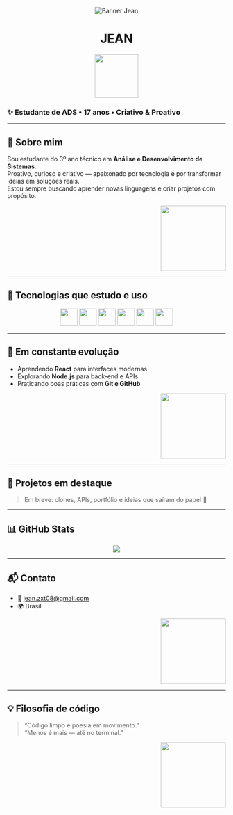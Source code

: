 <p align="center">
  <img src="https://media.giphy.com/media/v1.Y2lkPWVjZjA1ZTQ3NmNkaWR3bGh2bTQ0a2x6MWV2Mjh1ejY2aGJiY3VmMXhudHZhZ3BhNyZlcD12MV9naWZzX3NlYXJjaCZjdD1n/2RMbL9tobgsHS/giphy.gif" alt="Banner Jean" />
</p>
<h1 align="center">JEAN</h1>
<p align="center">
  <img src="https://media.giphy.com/media/3o7aD2saalBwwftBIY/giphy.gif" width="100"/>
</p>

### ✨ Estudante de ADS • 17 anos • Criativo & Proativo

---

## 👊 Sobre mim

Sou estudante do 3º ano técnico em **Análise e Desenvolvimento de Sistemas**.  
Proativo, curioso e criativo — apaixonado por tecnologia e por transformar ideias em soluções reais.  
Estou sempre buscando aprender novas linguagens e criar projetos com propósito.

<p align="right">
  <img src="https://media.giphy.com/media/l0MYt5jPR6QX5pnqM/giphy.gif" width="150"/>
</p>

---

## 🚀 Tecnologias que estudo e uso

<div align="center">
  <img src="https://cdn.jsdelivr.net/gh/devicons/devicon/icons/html5/html5-original.svg" width="40"/>
  <img src="https://cdn.jsdelivr.net/gh/devicons/devicon/icons/css3/css3-original.svg" width="40"/>
  <img src="https://cdn.jsdelivr.net/gh/devicons/devicon/icons/javascript/javascript-original.svg" width="40"/>
  <img src="https://cdn.jsdelivr.net/gh/devicons/devicon/icons/python/python-original.svg" width="40"/>
  <img src="https://cdn.jsdelivr.net/gh/devicons/devicon/icons/react/react-original.svg" width="40"/>
  <img src="https://cdn.jsdelivr.net/gh/devicons/devicon/icons/nodejs/nodejs-original.svg" width="40"/>
</div>

---

## 🌱 Em constante evolução

- Aprendendo **React** para interfaces modernas  
- Explorando **Node.js** para back-end e APIs  
- Praticando boas práticas com **Git e GitHub**

<p align="right">
  <img src="https://media.giphy.com/media/xT9IgzoKnwFNmISR8I/giphy.gif" width="150"/>
</p>

---

## 🧠 Projetos em destaque

> Em breve: clones, APIs, portfólio e ideias que saíram do papel 👊

---

## 📊 GitHub Stats

<p align="center">
  <img src="https://github-readme-stats.vercel.app/api?username=jeanzxt&show_icons=true&theme=graywhite"/>
</p>

---

## 📬 Contato

- 📧 jean.zxt08@gmail.com  
- 🌍 Brasil

<p align="right">
  <img src="https://media.giphy.com/media/3o6Zt481isNVuQI1l6/giphy.gif" width="150"/>
</p>

---

## 💡 Filosofia de código

> “Código limpo é poesia em movimento.”  
> “Menos é mais — até no terminal.”

<p align="right">
  <img src="https://media.giphy.com/media/3o7TKP8F3tUjG4iS3O/giphy.gif" width="150"/>
</p>
